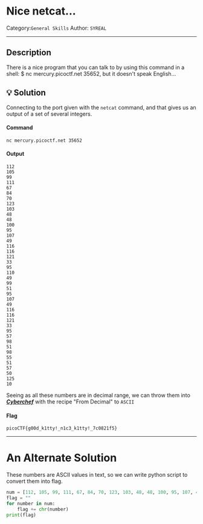 # Nice netcat...

Category:`General Skills`
Author: `SYREAL`

---

## Description

There is a nice program that you can talk to by using this command in a shell: $ nc mercury.picoctf.net 35652, but it doesn't speak English...

## :bulb: Solution

Connecting to the port given with the `netcat` command, and that gives us an output of a set of several integers.
#### **Command**

`nc mercury.picoctf.net 35652`

#### **Output**

```
112 
105 
99 
111 
67 
84 
70 
123 
103 
48 
48 
100 
95 
107 
49 
116 
116 
121 
33 
95 
110 
49 
99 
51 
95 
107 
49 
116 
116 
121 
33 
95 
57 
98 
51 
98 
55 
51 
57 
50 
125 
10
```
Seeing as all these numbers are in decimal range, we can throw them into [***Cyberchef***](https://gchq.github.io/CyberChef/)  with the recipe "From Decimal" to `ASCII`

#### **Flag**

`picoCTF{g00d_k1tty!_n1c3_k1tty!_7c0821f5}`

---
# An Alternate Solution

These numbers are ASCII values in text, so we can write python script to convert them into flag.

```python
num = [112, 105, 99, 111, 67, 84, 70, 123, 103, 48, 48, 100, 95, 107, 49, 116, 116, 121, 33, 95, 110, 49, 99, 51, 95, 107, 49, 116, 116, 121, 33, 95, 55, 99, 48, 56, 50, 49, 102, 53, 125, 10]
flag = ""
for number in num:
    flag += chr(number)
print(flag)
```
